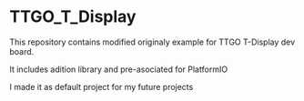 # TTGO_T_Display

This repository contains modified originaly example for TTGO T-Display dev board. 

It includes adition library and pre-asociated for PlatformIO

I made it as default project for my future projects
